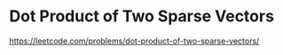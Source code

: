 # Dot Product of Two Sparse Vectors

https://leetcode.com/problems/dot-product-of-two-sparse-vectors/